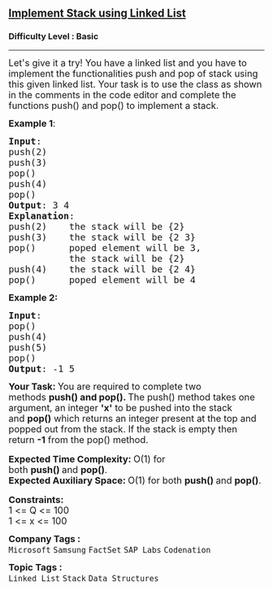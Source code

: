 <h2><a href="https://practice.geeksforgeeks.org/problems/implement-stack-using-linked-list/1?utm_source=youtube&utm_medium=collab_striver_ytdescription&utm_campaign=implement-stack-using-array">Implement Stack using Linked List</a></h2><h3>Difficulty Level : Basic</h3><hr><div class="problems_problem_content__Xm_eO"><p><span style="font-size:18px">Let's give it a try!&nbsp;You have a linked list and you have to implement the functionalities push and pop of stack using this given linked list.&nbsp;Your task is to use the class as shown in the comments in the code editor&nbsp;and complete&nbsp;the functions push() and pop() to implement a stack.&nbsp;</span></p>

<p><span style="font-size:18px"><strong>Example 1</strong>:</span></p>

<pre><span style="font-size:18px"><strong>Input</strong>: 
push(2)
push(3)
pop()
push(4) 
pop()
<strong>Output</strong>: 3 4
<strong>Explanation</strong>: 
push(2)    the stack will be {2}
push(3)    the stack will be {2 3}
pop()      poped element will be 3,
&nbsp;          the stack will be {2}
push(4)    the stack will be {2 4}
pop()      poped element will be 4</span></pre>

<p><span style="font-size:18px"><strong>Example 2:</strong></span></p>

<pre><span style="font-size:18px"><strong>Input</strong>: 
pop()
push(4)
push(5)
pop()
<strong>Output</strong>: -1 5</span></pre>

<p><strong><span style="font-size:18px">Your Task:&nbsp;</span></strong><span style="font-size:18px">You are required to complete two methods&nbsp;<strong>push() and pop(). </strong>The push() method&nbsp;takes one argument, an integer <strong>'x'</strong>&nbsp;to be pushed into the stack and&nbsp;<strong>pop()</strong>&nbsp;which returns an integer present at the top and popped out from the stack. If the stack is empty then return <strong>-1</strong> from the pop() method.</span><br>
<br>
<span style="font-size:18px"><strong>Expected Time Complexity:&nbsp;</strong>O(1) for both&nbsp;<strong>push()&nbsp;</strong>and&nbsp;<strong>pop()</strong>.<br>
<strong>Expected Auxiliary Space:&nbsp;</strong>O(1) for both&nbsp;<strong>push()&nbsp;</strong>and&nbsp;<strong>pop()</strong>.</span><br>
<br>
<span style="font-size:18px"><strong>Constraints:</strong><br>
1 &lt;= Q &lt;= 100<br>
1 &lt;= x &lt;= 100</span></p>
</div><p><span style=font-size:18px><strong>Company Tags : </strong><br><code>Microsoft</code>&nbsp;<code>Samsung</code>&nbsp;<code>FactSet</code>&nbsp;<code>SAP Labs</code>&nbsp;<code>Codenation</code>&nbsp;<br><p><span style=font-size:18px><strong>Topic Tags : </strong><br><code>Linked List</code>&nbsp;<code>Stack</code>&nbsp;<code>Data Structures</code>&nbsp;